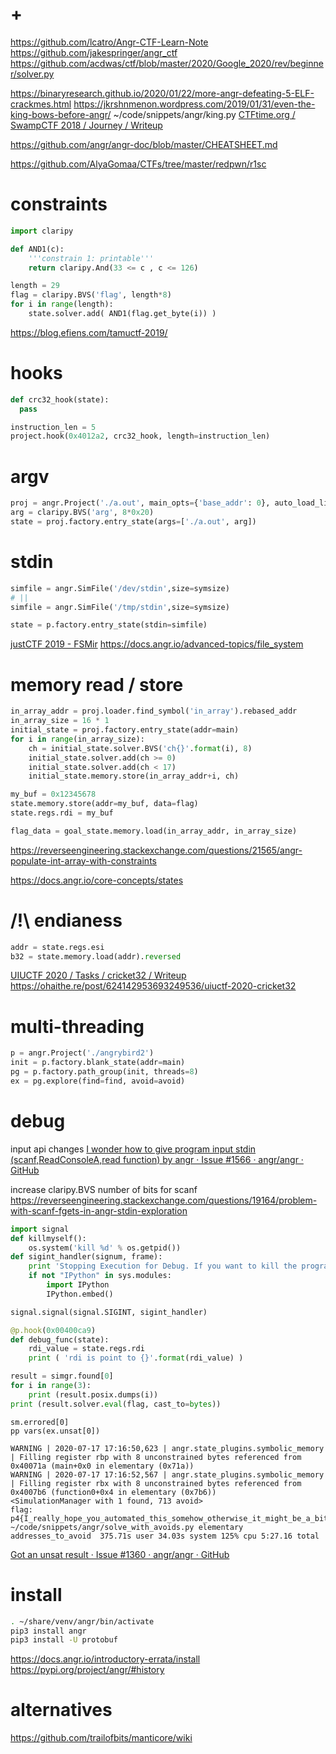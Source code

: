 # +

https://github.com/lcatro/Angr-CTF-Learn-Note
https://github.com/jakespringer/angr_ctf
https://github.com/acdwas/ctf/blob/master/2020/Google_2020/rev/beginner/solver.py

https://binaryresearch.github.io/2020/01/22/more-angr-defeating-5-ELF-crackmes.html
https://jkrshnmenon.wordpress.com/2019/01/31/even-the-king-bows-before-angr/
    ~/code/snippets/angr/king.py
[CTFtime\.org / SwampCTF 2018 / Journey / Writeup](https://ctftime.org/writeup/9452)

https://github.com/angr/angr-doc/blob/master/CHEATSHEET.md

https://github.com/AlyaGomaa/CTFs/tree/master/redpwn/r1sc

# constraints

```python
import claripy

def AND1(c):
    '''constrain 1: printable'''
    return claripy.And(33 <= c , c <= 126)

length = 29
flag = claripy.BVS('flag', length*8)
for i in range(length):
    state.solver.add( AND1(flag.get_byte(i)) ) 
```

https://blog.efiens.com/tamuctf-2019/

# hooks

```python
def crc32_hook(state):
  pass

instruction_len = 5
project.hook(0x4012a2, crc32_hook, length=instruction_len)
```

# argv

```python
proj = angr.Project('./a.out', main_opts={'base_addr': 0}, auto_load_libs=False)
arg = claripy.BVS('arg', 8*0x20)
state = proj.factory.entry_state(args=['./a.out', arg])
```

# stdin

```python
simfile = angr.SimFile('/dev/stdin',size=symsize)
# ||
simfile = angr.SimFile('/tmp/stdin',size=symsize)

state = p.factory.entry_state(stdin=simfile)
```

[justCTF 2019 - FSMir](https://ctftime.org/writeup/17632)
https://docs.angr.io/advanced-topics/file_system

# memory read / store

```python
in_array_addr = proj.loader.find_symbol('in_array').rebased_addr
in_array_size = 16 * 1
initial_state = proj.factory.entry_state(addr=main)
for i in range(in_array_size):
    ch = initial_state.solver.BVS('ch{}'.format(i), 8)
    initial_state.solver.add(ch >= 0)
    initial_state.solver.add(ch < 17)
    initial_state.memory.store(in_array_addr+i, ch)

my_buf = 0x12345678
state.memory.store(addr=my_buf, data=flag)
state.regs.rdi = my_buf

flag_data = goal_state.memory.load(in_array_addr, in_array_size)
```

https://reverseengineering.stackexchange.com/questions/21565/angr-populate-int-array-with-constraints

https://docs.angr.io/core-concepts/states

# /!\ endianess

```python
addr = state.regs.esi
b32 = state.memory.load(addr).reversed
```

[UIUCTF 2020 / Tasks / cricket32 / Writeup](https://ctftime.org/writeup/22420)
    https://ohaithe.re/post/624142953693249536/uiuctf-2020-cricket32

# multi-threading

```python
p = angr.Project('./angrybird2')
init = p.factory.blank_state(addr=main)
pg = p.factory.path_group(init, threads=8)
ex = pg.explore(find=find, avoid=avoid)
```

# debug

input api changes
    [I wonder how to give program input stdin \(scanf,ReadConsoleA,read function\) by angr · Issue \#1566 · angr/angr · GitHub](https://github.com/angr/angr/issues/1566)

increase claripy.BVS number of bits for scanf
    https://reverseengineering.stackexchange.com/questions/19164/problem-with-scanf-fgets-in-angr-stdin-exploration

```python
import signal
def killmyself():
    os.system('kill %d' % os.getpid())
def sigint_handler(signum, frame):
    print 'Stopping Execution for Debug. If you want to kill the programm issue: killmyself()'
    if not "IPython" in sys.modules:
        import IPython
        IPython.embed()

signal.signal(signal.SIGINT, sigint_handler)

@p.hook(0x00400ca9)
def debug_func(state):
    rdi_value = state.regs.rdi
    print ( 'rdi is point to {}'.format(rdi_value) )

result = simgr.found[0]
for i in range(3):
    print (result.posix.dumps(i))
print (result.solver.eval(flag, cast_to=bytes))
```

```
sm.errored[0]
pp vars(ex.unsat[0])

WARNING | 2020-07-17 17:16:50,623 | angr.state_plugins.symbolic_memory | Filling register rbp with 8 unconstrained bytes referenced from 0x40071a (main+0x0 in elementary (0x71a))
WARNING | 2020-07-17 17:16:52,567 | angr.state_plugins.symbolic_memory | Filling register rbx with 8 unconstrained bytes referenced from 0x4007b6 (function0+0x4 in elementary (0x7b6))
<SimulationManager with 1 found, 713 avoid>
flag: p4{I_really_hope_you_automated_this_somehow_otherwise_it_might_be_a_bit_frustrating_to_do_this_manually}????????????????????????
~/code/snippets/angr/solve_with_avoids.py elementary addresses_to_avoid  375.71s user 34.03s system 125% cpu 5:27.16 total
```

[Got an unsat result · Issue \#1360 · angr/angr · GitHub](https://github.com/angr/angr/issues/1360)

# install

```bash
. ~/share/venv/angr/bin/activate
pip3 install angr
pip3 install -U protobuf
```

https://docs.angr.io/introductory-errata/install
https://pypi.org/project/angr/#history

# alternatives

https://github.com/trailofbits/manticore/wiki
